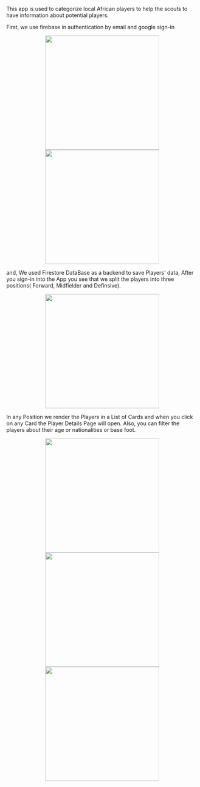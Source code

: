 This app is used to categorize local African players to help the scouts to have information about potential players.

First, we use firebase in authentication by email and google sign-in

<p align="center">
<img src="https://user-images.githubusercontent.com/52837541/207308368-62456741-f0c4-45f1-b41e-f26943dae0e2.jpg" width="300">
<img src="https://user-images.githubusercontent.com/52837541/207308403-8a9b9ac5-77d9-4264-8d2d-e18a53764253.jpg" width="300">
</p>


 
and, We used Firestore DataBase as a backend to save Players' data, After you sign-in into the App you see that we split the players into three positions(
Forward, Midfielder and Definsive).


<p align="center">
<img src="https://user-images.githubusercontent.com/52837541/207310266-c370caa7-d3a8-45ef-9524-b26fb172dca4.jpg" width="300">
</p> 
 
In any Position we render the Players in a List of Cards and when you click on any Card the Player Details Page will open.
Also, you can filter the players about their age or nationalities or base foot.

<p align="center">
<img src="https://user-images.githubusercontent.com/52837541/207311414-199a224f-fb95-4689-886a-43cd7c7cc629.jpg" width="300">
 <img src="https://user-images.githubusercontent.com/52837541/207316225-fd3f405f-59cc-414e-8446-c93e0cdc6e9c.jpg" width="300">
<img src="https://user-images.githubusercontent.com/52837541/207311502-3751f451-243d-43c2-8c7f-f494ef483869.jpg" width="300">
</p>
 
